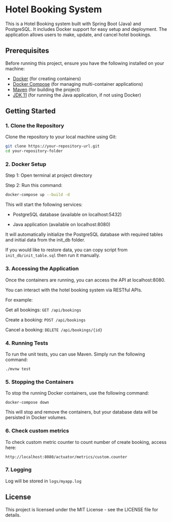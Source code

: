 # Hotel Booking System

This is a Hotel Booking system built with Spring Boot (Java) and PostgreSQL. It includes Docker support for easy setup and deployment. The application allows users to make, update, and cancel hotel bookings.

## Prerequisites

Before running this project, ensure you have the following installed on your machine:

- [Docker](https://www.docker.com/products/docker-desktop) (for creating containers)
- [Docker Compose](https://docs.docker.com/compose/) (for managing multi-container applications)
- [Maven](https://maven.apache.org/) (for building the project)
- [JDK 11](https://adoptopenjdk.net/) (for running the Java application, if not using Docker)

## Getting Started

### 1. Clone the Repository

Clone the repository to your local machine using Git:

```bash
git clone https://your-repository-url.git
cd your-repository-folder
```

### 2. Docker Setup
Step 1: Open terminal at project directory

Step 2: Run this command:
```bash
docker-compose up --build -d
```

This will start the following services:

- PostgreSQL database (available on localhost:5432)

- Java application (available on localhost:8080)

It will automatically initialize the PostgreSQL database with required tables and initial data from the init_db folder.

If you would like to restore data, you can copy script from ```init_db/init_table.sql``` then run it manually.

### 3. Accessing the Application
Once the containers are running, you can access the API at localhost:8080.

You can interact with the hotel booking system via RESTful APIs.

For example:

Get all bookings: ```GET /api/bookings```

Create a booking: ```POST /api/bookings```

Cancel a booking: ```DELETE /api/bookings/{id}```

### 4. Running Tests
To run the unit tests, you can use Maven. Simply run the following command:

```
./mvnw test
```

### 5. Stopping the Containers
To stop the running Docker containers, use the following command:
```
docker-compose down
```
This will stop and remove the containers, but your database data will be persisted in Docker volumes.

### 6. Check custom metrics
To check custom metric counter to count number of create booking, access here:
```
http://localhost:8080/actuator/metrics/custom.counter
```

### 7. Logging
Log will be stored in ```logs/myapp.log```

## License
This project is licensed under the MIT License - see the LICENSE file for details.
